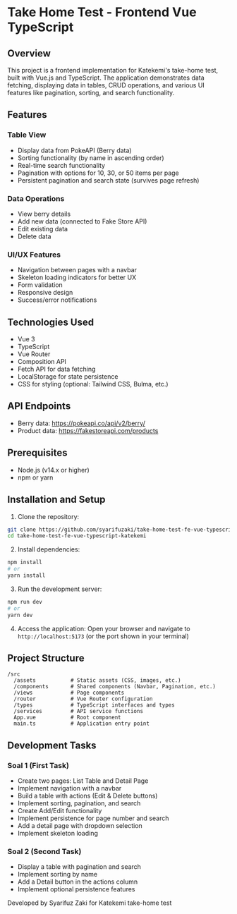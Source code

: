 # Take Home Test - Frontend Vue TypeScript

## Overview
This project is a frontend implementation for Katekemi's take-home test, built with Vue.js and TypeScript. The application demonstrates data fetching, displaying data in tables, CRUD operations, and various UI features like pagination, sorting, and search functionality.

## Features

### Table View
- Display data from PokeAPI (Berry data)
- Sorting functionality (by name in ascending order)
- Real-time search functionality
- Pagination with options for 10, 30, or 50 items per page
- Persistent pagination and search state (survives page refresh)

### Data Operations
- View berry details
- Add new data (connected to Fake Store API)
- Edit existing data
- Delete data

### UI/UX Features
- Navigation between pages with a navbar
- Skeleton loading indicators for better UX
- Form validation
- Responsive design
- Success/error notifications

## Technologies Used
- Vue 3
- TypeScript
- Vue Router
- Composition API
- Fetch API for data fetching
- LocalStorage for state persistence
- CSS for styling (optional: Tailwind CSS, Bulma, etc.)

## API Endpoints
- Berry data: https://pokeapi.co/api/v2/berry/
- Product data: https://fakestoreapi.com/products

## Prerequisites
- Node.js (v14.x or higher)
- npm or yarn

## Installation and Setup

1. Clone the repository:
```bash
git clone https://github.com/syarifuzaki/take-home-test-fe-vue-typescript-katekemi.git
cd take-home-test-fe-vue-typescript-katekemi
```

2. Install dependencies:
```bash
npm install
# or
yarn install
```

3. Run the development server:
```bash
npm run dev
# or
yarn dev
```

4. Access the application:
Open your browser and navigate to `http://localhost:5173` (or the port shown in your terminal)

## Project Structure
```
/src
  /assets           # Static assets (CSS, images, etc.)
  /components       # Shared components (Navbar, Pagination, etc.)
  /views            # Page components
  /router           # Vue Router configuration
  /types            # TypeScript interfaces and types
  /services         # API service functions
  App.vue           # Root component
  main.ts           # Application entry point
```

## Development Tasks

### Soal 1 (First Task)
- Create two pages: List Table and Detail Page
- Implement navigation with a navbar
- Build a table with actions (Edit & Delete buttons)
- Implement sorting, pagination, and search
- Create Add/Edit functionality
- Implement persistence for page number and search
- Add a detail page with dropdown selection
- Implement skeleton loading

### Soal 2 (Second Task)
- Display a table with pagination and search
- Implement sorting by name
- Add a Detail button in the actions column
- Implement optional persistence features

Developed by Syarifuz Zaki for Katekemi take-home test